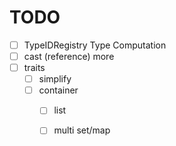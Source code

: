 # TODO

- [ ] TypeIDRegistry Type Computation
- [ ] cast (reference) more
- [ ] traits
  - [ ] simplify
  - [ ] container
    - [ ] list
    - [ ] multi set/map

